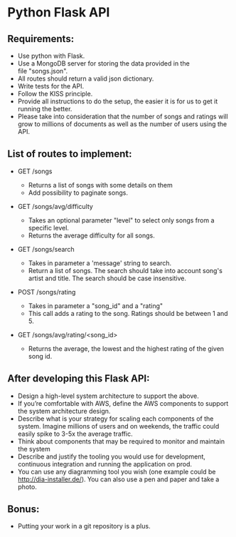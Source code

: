 # Python Flask API

## Requirements:
- Use python with Flask.
- Use a MongoDB server for storing the data provided in the file "songs.json".
- All routes should return a valid json dictionary.
- Write tests for the API.
- Follow the KISS principle.
- Provide all instructions to do the setup, the easier it is for us to get it running the better.
- Please take into consideration that the number of songs and ratings will grow to millions of documents as well as the number of users using the API.

## List of routes to implement:
- GET /songs
  - Returns a list of songs with some details on them
  - Add possibility to paginate songs.

- GET /songs/avg/difficulty
  - Takes an optional parameter "level" to select only songs from a specific level.
  - Returns the average difficulty for all songs.

- GET /songs/search
  - Takes in parameter a 'message' string to search.
  - Return a list of songs. The search should take into account song's artist and title. The search should be case insensitive.

- POST /songs/rating
  - Takes in parameter a "song_id" and a "rating"
  - This call adds a rating to the song. Ratings should be between 1 and 5.

- GET /songs/avg/rating/<song_id>
  - Returns the average, the lowest and the highest rating of the given song id.

## After developing this Flask API:
- Design a high-level system architecture to support the above.
- If you’re comfortable with AWS, define the AWS components to support the system architecture design.
- Describe what is your strategy for scaling each components of the system. Imagine millions of users and on weekends, the traffic could easily spike to 3-5x the average traffic.
- Think about components that may be required to monitor and maintain the system
- Describe and justify the tooling you would use for development, continuous integration and running the application on prod.
- You can use any diagramming tool you wish (one example could be http://dia-installer.de/). You can also use a pen and paper and take a photo.

## Bonus:
- Putting your work in a git repository is a plus.
